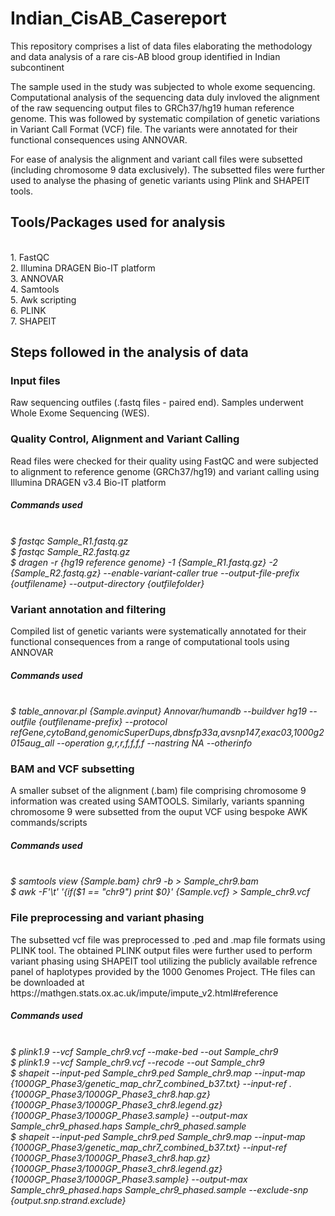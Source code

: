 # Indian_CisAB_Casereport

This repository comprises a list of data files elaborating the methodology and data analysis of a rare cis-AB blood group identified in Indian subcontinent

The sample used in the study was subjected to whole exome sequencing. Computational analysis of the sequencing data duly invloved the alignment of the raw sequencing output files to GRCh37/hg19 human reference genome. This was followed by systematic compilation of genetic variations in Variant Call Format (VCF) file. The variants were annotated for their functional consequences using ANNOVAR.

For ease of analysis the alignment and variant call files were subsetted (including chromosome 9 data exclusively). The subsetted files were further used to analyse the phasing of genetic variants using Plink and SHAPEIT tools. 

<h2>Tools/Packages used for analysis</h2><br/>
1. FastQC<br/>
2. Illumina DRAGEN Bio-IT platform<br/>
3. ANNOVAR<br/>
4. Samtools<br/>
5. Awk scripting<br/>
6. PLINK<br/>
7. SHAPEIT <br/>
<h2>Steps followed in the analysis of data
<h3> Input files </h3>
Raw sequencing outfiles (.fastq files - paired end). Samples underwent Whole Exome Sequencing (WES).
<h3> Quality Control, Alignment and Variant Calling </h3>
Read files were checked for their quality using FastQC and were subjected to alignment to reference genome (GRCh37/hg19) and variant calling using Illumina DRAGEN v3.4 Bio-IT platform <br/>
<h5> <i>Commands used</i> </h5> <br/>
<i>$ fastqc Sample_R1.fastq.gz</i> <br/>
<i>$ fastqc Sample_R2.fastq.gz</i> <br/>
<i>$ dragen -r {hg19 reference genome} -1 {Sample_R1.fastq.gz} -2 {Sample_R2.fastq.gz} --enable-variant-caller true --output-file-prefix {outfilename} --output-directory {outfilefolder}</i> 
<h3> Variant annotation and filtering </h3>
Compiled list of genetic variants were systematically annotated for their functional consequences from a range of computational tools using ANNOVAR
<h5> <i>Commands used</i> </h5> <br/>
<i>$ table_annovar.pl {Sample.avinput} Annovar/humandb --buildver hg19 --outfile {outfilename-prefix} --protocol refGene,cytoBand,genomicSuperDups,dbnsfp33a,avsnp147,exac03,1000g2015aug_all --operation g,r,r,f,f,f,f --nastring NA  --otherinfo</i> <br/>
<h3> BAM and VCF subsetting </h3>
A smaller subset of the alignment (.bam) file comprising chromosome 9 information was created using SAMTOOLS. Similarly, variants spanning chromosome 9 were subsetted from the ouput VCF using bespoke AWK commands/scripts
<h5> <i>Commands used</i> </h5> <br/>
<i>$ samtools view {Sample.bam} chr9 -b > Sample_chr9.bam</i> <br/>
<i>$ awk -F'\t' '{if($1 == "chr9") print $0}' {Sample.vcf} > Sample_chr9.vcf</i> <br/>
<h3> File preprocessing and variant phasing </h3>
The subsetted vcf file was preprocessed to .ped and .map file formats using PLINK tool. The obtained PLINK output files were further used to perform variant phasing using SHAPEIT tool utilizing the publicly available refrence panel of haplotypes provided by the 1000 Genomes Project. THe files can be downloaded at https://mathgen.stats.ox.ac.uk/impute/impute_v2.html#reference
<h5> <i>Commands used</i> </h5> <br/>
<i>$ plink1.9 --vcf Sample_chr9.vcf --make-bed --out Sample_chr9</i> <br/>
<i>$ plink1.9 --vcf Sample_chr9.vcf --recode --out Sample_chr9</i> <br/>
<i>$ shapeit --input-ped Sample_chr9.ped Sample_chr9.map --input-map {1000GP_Phase3/genetic_map_chr7_combined_b37.txt} --input-ref .{1000GP_Phase3/1000GP_Phase3_chr8.hap.gz} {1000GP_Phase3/1000GP_Phase3_chr8.legend.gz} {1000GP_Phase3/1000GP_Phase3.sample} --output-max Sample_chr9_phased.haps Sample_chr9_phased.sample</i> <br/>
<i>$ shapeit --input-ped Sample_chr9.ped Sample_chr9.map --input-map {1000GP_Phase3/genetic_map_chr7_combined_b37.txt} --input-ref {1000GP_Phase3/1000GP_Phase3_chr8.hap.gz} {1000GP_Phase3/1000GP_Phase3_chr8.legend.gz} {1000GP_Phase3/1000GP_Phase3.sample} --output-max Sample_chr9_phased.haps Sample_chr9_phased.sample --exclude-snp {output.snp.strand.exclude}

